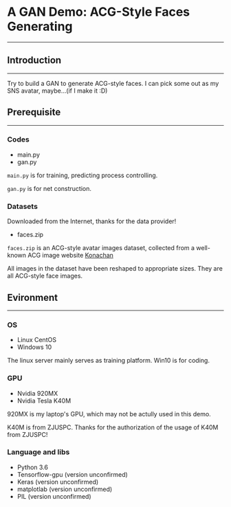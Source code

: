 # A GAN Demo: ACG-Style Faces Generating
---
## Introduction
---
Try to build a GAN to generate ACG-style faces. I can pick some out as my SNS avatar, maybe...(if I make it :D)

## Prerequisite
---
### Codes
* main.py
* gan.py

`main.py` is for training, predicting process controlling.

`gan.py` is for net construction.

### Datasets
Downloaded from the Internet, thanks for the data provider!
* faces.zip

`faces.zip` is an ACG-style avatar images dataset, collected from a well-known ACG image website [Konachan](http://konachan.net "Konachan~")

All images in the dataset have been reshaped to appropriate sizes. They are all ACG-style face images.

## Evironment
---
### OS
* Linux CentOS
* Windows 10

The linux server mainly serves as training platform. Win10 is for coding.

### GPU
* Nvidia 920MX
* Nvidia Tesla K40M

920MX is my laptop's GPU, which may not be actully used in this demo.

K40M is from ZJUSPC. Thanks for the authorization of the usage of K40M from ZJUSPC!

### Language and libs
* Python 3.6
* Tensorflow-gpu (version unconfirmed)
* Keras (version unconfirmed)
* matplotlab (version unconfirmed)
* PIL (version unconfirmed)
